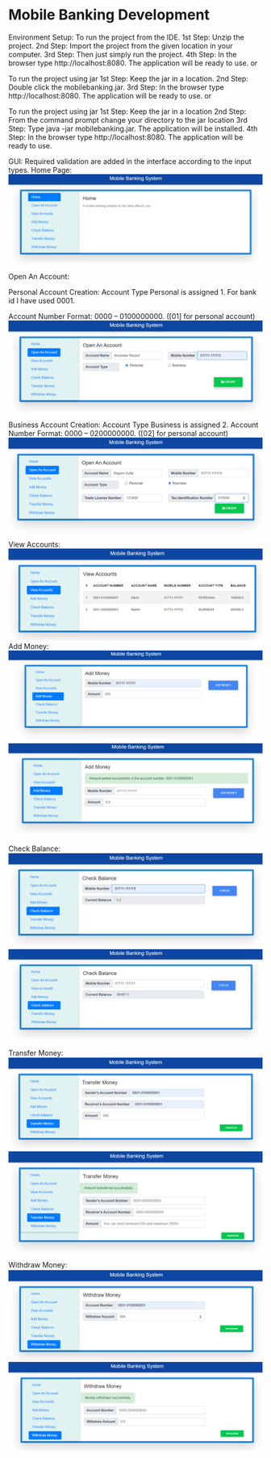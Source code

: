 # Mobile Banking Development

Environment Setup:
To run the project from the IDE.
1st Step: Unzip the project.
2nd Step: Import the project from the given location in your computer.
3rd Step: Then just simply run the project.
4th Step: In the browser type http://localhost:8080.
The application will be ready to use.
           or
           
           
To run the project using jar
1st Step: Keep the jar in a location.
2nd Step: Double click the mobilebanking.jar.
3rd Step: In the browser type http://localhost:8080.
The application will be ready to use.
          or
          
          
To run the project using jar
1st Step: Keep the jar in a location
2nd Step: From the command prompt change your directory to the jar location
3rd Step: Type java -jar mobilebanking.jar. The application will be installed.
4th Step: In the browser type http://localhost:8080.
The application will be ready to use.


GUI:
Required validation are added in the interface according to the input types.
Home Page:
![home_page.png](https://github.com/Mehrin-Anannya/MobileBanking/blob/master/images/home_page.png?raw=true)

Open An Account:

Personal Account Creation:
Account Type Personal is assigned 1.
For bank id I have used 0001.

Account Number Format: 0000 – 0100000000. ([01] for personal account)
 ![Open_A_Personal_Account.png](https://github.com/Mehrin-Anannya/MobileBanking/blob/master/images/Open_A_Personal_Account.png?raw=true)
 
Business Account Creation:
Account Type Business is assigned 2.
Account Number Format: 0000 – 0200000000. ([02] for personal account)
 ![Open_A_Business_Account.png](https://github.com/Mehrin-Anannya/MobileBanking/blob/master/images/Open_A_Business_Account.png?raw=true)
 
View Accounts:
 ![View_Accounts.png](https://github.com/Mehrin-Anannya/MobileBanking/blob/master/images/View_Accounts.png?raw=true)
Add Money:
 ![Add_Money.png](https://github.com/Mehrin-Anannya/MobileBanking/blob/master/images/Add_Money.png?raw=true)
 ![Money_Added.png](https://github.com/Mehrin-Anannya/MobileBanking/blob/master/images/Money_Added.png?raw=true)
 
Check Balance:
 ![Check_Balance.png](https://github.com/Mehrin-Anannya/MobileBanking/blob/master/images/Check_Balance.png?raw=true)
 ![Check_Balance_Result.png](https://github.com/Mehrin-Anannya/MobileBanking/blob/master/images/Check_Balance_Result.png?raw=true)
 
Transfer Money:
 ![Transfer_Money.png](https://github.com/Mehrin-Anannya/MobileBanking/blob/master/images/Transfer_Money.png?raw=true)
 ![Transfer_Money_Success.png](https://github.com/Mehrin-Anannya/MobileBanking/blob/master/images/Transfer_Money_Success.png?raw=true)
 
Withdraw Money:
![Withdraw_Money.png](https://github.com/Mehrin-Anannya/MobileBanking/blob/master/images/Withdraw_Money.png?raw=true)
![Withdraw_Money_Success.png](https://github.com/Mehrin-Anannya/MobileBanking/blob/master/images/Withdraw_Money_Success.png?raw=true)
 
 
